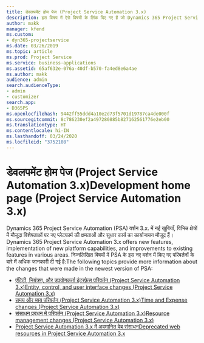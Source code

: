 ```yaml
---
title: डेवलपमेंट होम पेज (Project Service Automation 3.x)
description: इस विषय में ऐसे विषयों के लिंक दिए गए हैं जो Dynamics 365 Project Service Automation (PSA) वर्शन 3.x. की विकास सूचना दी गई है।
author: makk
manager: kfend
ms.custom:
- dyn365-projectservice
ms.date: 03/26/2019
ms.topic: article
ms.prod: Project Service
ms.service: business-applications
ms.assetid: 65af632e-076a-40df-b570-fa4ed8e6a4ae
ms.author: makk
audience: admin
search.audienceType:
- admin
- customizer
search.app:
- D365PS
ms.openlocfilehash: 9442ff55ddd4a10e2d73f5701d19787ca4de000f
ms.sourcegitcommit: 8c786230ef2a497280885b827162561776e2eb00
ms.translationtype: HT
ms.contentlocale: hi-IN
ms.lasthandoff: 03/24/2020
ms.locfileid: "3752108"
---
```

# <a name="development-home-page-project-service-automation-3x"></a><span data-ttu-id="c8388-103">डेवलपमेंट होम पेज (Project Service Automation 3.x)</span><span class="sxs-lookup"><span data-stu-id="c8388-103">Development home page (Project Service Automation 3.x)</span></span>

<span data-ttu-id="c8388-104">Dynamics 365 Project Service Automation (PSA) वर्शन 3.x. में नई खूबियाँ, विभिन्न क्षेत्रों में मौजूदा विशेषताओं पर नए प्लेटफार्म की क्षमताओं और सुधार कार्य का कार्यान्वयन मौजूद हैं।</span><span class="sxs-lookup"><span data-stu-id="c8388-104">Dynamics 365 Project Service Automation 3.x offers new features, implementation of new platform capabilities, and improvements to existing features in various areas.</span></span> <span data-ttu-id="c8388-105">निम्नलिखित विषयों में PSA के इस नए वर्शन में किए गए परिवर्तनों के बारे में अधिक जानकारी दी गई है:</span><span class="sxs-lookup"><span data-stu-id="c8388-105">The following topics provide more information about the changes that were made in the newest version of PSA:</span></span>

- [<span data-ttu-id="c8388-106">एंटिटी, नियंत्रण, और उपयोगकर्ता इंटरफ़ेस परिवर्तन (Project Service Automation 3.x)</span><span class="sxs-lookup"><span data-stu-id="c8388-106">Entity, control, and user interface changes (Project Service Automation 3.x)</span></span>](../developer-guides/entity-changes-v3.x.md)
- [<span data-ttu-id="c8388-107">समय और व्यय परिवर्तन (Project Service Automation 3.x)</span><span class="sxs-lookup"><span data-stu-id="c8388-107">Time and Expense changes (Project Service Automation 3.x)</span></span>](../developer-guides/time-expense-changes-v3.x.md)
- [<span data-ttu-id="c8388-108">संसाधन प्रबंधन में परिवर्तन (Project Service Automation 3.x)</span><span class="sxs-lookup"><span data-stu-id="c8388-108">Resource management changes (Project Service Automation 3.x)</span></span>](../developer-guides/resource-management-changes-v3.x.md)
- [<span data-ttu-id="c8388-109">Project Service Automation 3.x में अवमानित वेब संसाधन</span><span class="sxs-lookup"><span data-stu-id="c8388-109">Deprecated web resources in Project Service Automation 3.x</span></span>](../developer-guides/web-resources-deprecated-v3.x.md)
